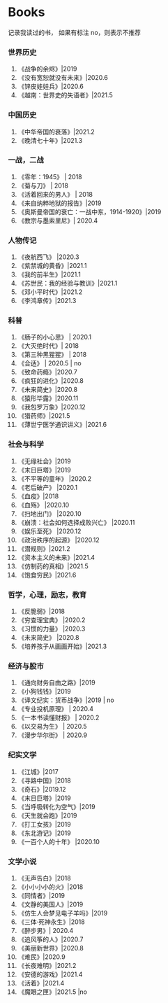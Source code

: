# Books
记录我读过的书， 如果有标注 no，则表示不推荐

### 世界历史
1. 《战争的余烬》|2019 
1. 《没有宽恕就没有未来》|2020.6
1. 《锌皮娃娃兵》|2020.6
1. 《越南：世界史的失语者》|2021.5

### 中国历史
1. 《中华帝国的衰落》|2021.2
1. 《晚清七十年》|2021.3

### 一战，二战
1. 《零年：1945》 | 2018
1. 《菊与刀》 | 2018
1. 《活着回来的男人》 | 2018 
1. 《来自纳粹地狱的报告》|2019
1. 《奥斯曼帝国的衰亡：一战中东，1914-1920》|2019
1. 《教宗与墨索里尼》| 2020.4 

### 人物传记
1. 《夜航西飞》 |2020.3
1. 《紫禁城的黄昏》|2021.1
1. 《我的前半生》|2021.1
1. 《苏世民：我的经验与教训》|2021.1
1. 《邓小平时代》|2021.2
1. 《李鸿章传》|2021.3

### 科普
1. 《肠子的小心思》 | 2020.1 
1. 《大灭绝时代》| 2018 
1. 《第三种黑猩猩》 | 2018
1. 《合适》 | 2020.5 | no
1. 《致命药瘾》|2020.7
1. 《疯狂的进化》|2020.8
1. 《未来简史》|2020.8
1. 《猿形毕露》|2020.11
1. 《我包罗万象》|2020.12
1. 《猎药师》|2021.5
1. 《薄世宁医学通识讲义》|2021.6

### 社会与科学
1. 《无缘社会》|2019
1. 《末日巨塔》|2019
1. 《不平等的童年》 |2020.2 
1. 《老后破产》 |2020.1
1. 《血疫》|2018 
1. 《血殇》 |2020.10
1. 《扫地出门》 |2020.10
1. 《崩溃：社会如何选择成败兴亡》 |2020.11
1. 《娱乐至死》 |2020.12
1. 《政治秩序的起源》 |2020.12
1. 《潜规则》|2021.2
1. 《资本主义的未来》|2021.4
1. 《仿制药的真相》|2021.5
1. 《饱食穷民》|2021.6

### 哲学，心理，励志，教育
1. 《反脆弱》|2018
1. 《穷查理宝典》 |2020.2 
1. 《习惯的力量》 |2020.3
1. 《未来简史》 |2020.8
1. 《培养孩子从画画开始》|2021.3

### 经济与股市
1. 《通向财务自由之路》|2019
1. 《小狗钱钱》|2019
1. 《译文纪实：货币战争》|2019 | no
1. 《专业投机原理》 | 2020.4 
1. 《一本书读懂财报》 | 2020.2
1. 《以交易为生》 | 2020.5
1. 《漫步华尔街》 | 2020.9

### 纪实文学
1. 《江城》|2017
1. 《寻路中国》|2018
1. 《奇石》|2019.12
1. 《末日巨塔》|2019
1. 《当呼吸转化为空气》|2019
1. 《天生就会跑》|2019
1. 《打工女孩》|2019
1. 《东北游记》|2019
1. 《一百个人的十年》 |2020.10
### 文学小说
1. 《无声告白》|2018
1. 《小小小小的火》|2018
1. 《同情者》|2019
1. 《文静的美国人》|2019
1. 《仿生人会梦见电子羊吗》|2019
1. 《三体·死神永生》|2018
1. 《醉步男》| 2020.4  
1. 《追风筝的人》|2020.7
1. 《美丽新世界》|2020.8
1. 《难民》|2020.9
1. 《长夜难明》|2021.2
1. 《安德的游戏》|2021.4
1. 《活着》|2021.4
1. 《魔眼之匣》|2021.5 |no